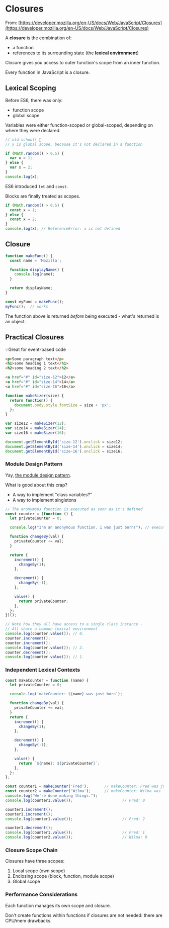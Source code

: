 # Closures

From: [https://developer.mozilla.org/en-US/docs/Web/JavaScript/Closures](https://developer.mozilla.org/en-US/docs/Web/JavaScript/Closures)

A **closure** is the combination of:

- a function
- references to its surrounding state (the **lexical environment**)

Closure gives you access to outer function's scope from an inner function.

Every function in JavaScript is a closure.

## Lexical Scoping


Before ES6, there was only:

- function scope
- global scope

Variables were either function-scoped or global-scoped, depending on where they were declared.

```javascript
// old school! 💩
// x is global scope, because it's not declared in a function

if (Math.random() > 0.5) {
  var x = 1;
} else {
  var x = 2;
}
console.log(x);
```

ES6 introduced `let` and `const`.

Blocks are finally treated as scopes.

```javascript
if (Math.random() > 0.5) {
  const x = 1;
} else {
  const x = 2;
}
console.log(x); // ReferenceError: x is not defined
```

## Closure

```javascript
function makeFunc() {
  const name = 'Mozilla';

  function displayName() {
    console.log(name);
  }

  return displayName;
}

const myFunc = makeFunc();
myFunc();  // works
```

The function above is returned *before* being executed - what's returned is an object.

## Practical Closures

💡Great for event-based code

```html
<p>Some paragraph text</p>
<h1>some heading 1 text</h1>
<h2>some heading 2 text</h2>

<a href="#" id="size-12">12</a>
<a href="#" id="size-14">14</a>
<a href="#" id="size-16">16</a>
```

```javascript
function makeSizer(size) {
  return function() {
    document.body.style.fontSize = size + 'px';
  };
}

var size12 = makeSizer(12);
var size14 = makeSizer(14);
var size16 = makeSizer(16);

document.getElementById('size-12').onclick = size12;
document.getElementById('size-14').onclick = size14;
document.getElementById('size-16').onclick = size16;
```

### Module Design Pattern

Yay, [the module design pattern](https://www.google.com/search?q=javascript+module+pattern).


What is good about this crap?
- A way to implement "class variables?"
- A way to implement singletons


```javascript
// The anonymous function is executed as soon as it's defined
const counter = (function () {
  let privateCounter = 0;

  console.log("I'm an anonymous function. I was just born!"); // executes immediately

  function changeBy(val) {
    privateCounter += val;
  }

  return {
    increment() {
      changeBy(1);
    },

    decrement() {
      changeBy(-1);
    },

    value() {
      return privateCounter;
    },
  };
})();

// Note how they all have access to a single class instance -
// All share a common lexical environment
console.log(counter.value()); // 0.
counter.increment();
counter.increment();
console.log(counter.value()); // 2.
counter.decrement();
console.log(counter.value()); // 1.
```

### Independent Lexical Contexts

```javascript
const makeCounter = function (name) {
  let privateCounter = 0;

  console.log(`makeCounter: ${name} was just born`);

  function changeBy(val) {
    privateCounter += val;
  }
  return {
    increment() {
      changeBy(1);
    },

    decrement() {
      changeBy(-1);
    },

    value() {
      return `${name}: ${privateCounter}`;
    },
  };
};

const counter1 = makeCounter('Fred'); 		// makeCounter: Fred was just born
const counter2 = makeCounter('Wilma'); 		// makeCounter: Wilma was just born
console.log("We're done making things.");
console.log(counter1.value()); 						// Fred: 0

counter1.increment();
counter1.increment();
console.log(counter1.value()); 						// Fred: 2

counter1.decrement();
console.log(counter1.value()); 						// Fred: 1
console.log(counter2.value()); 						// Wilma: 0
```

### Closure Scope Chain

Closures have three scopes:

1. Local scope (own scope)
2. Enclosing scope (block, function, module scope)
3. Global scope

### Performance Considerations

Each function manages its own scope and closure.

Don't create functions within functions if closures are not needed: there are CPU/mem drawbacks.







































